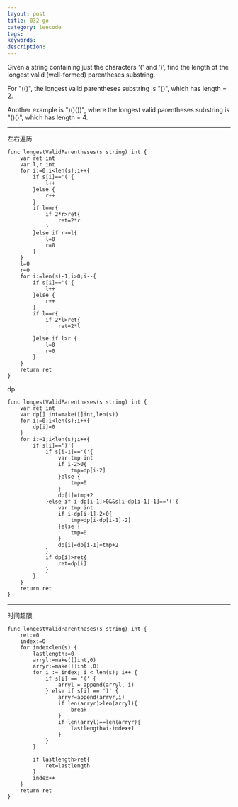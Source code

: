 ```yaml
---
layout: post
title: 032-go
category: leecode
tags: 
keywords: 
description: 
---
```


 Given a string containing just the characters '(' and ')', find the length of the longest valid (well-formed) parentheses substring.

For "(()", the longest valid parentheses substring is "()", which has length = 2.

Another example is ")()())", where the longest valid parentheses substring is "()()", which has length = 4. 

----------

左右遍历

    func longestValidParentheses(s string) int {
    	var ret int
    	var l,r int
    	for i:=0;i<len(s);i++{
    		if s[i]=='('{
    			l++
    		}else {
    			r++
    		}
    		if l==r{
    			if 2*r>ret{
    				ret=2*r
    			}
    		}else if r>=l{
    			l=0
    			r=0
    		}
    	}
    	l=0
    	r=0
    	for i:=len(s)-1;i>0;i--{
    		if s[i]=='('{
    			l++
    		}else {
    			r++
    		}
    		if l==r{
    			if 2*l>ret{
    				ret=2*l
    			}
    		}else if l>r {
    			l=0
    			r=0
    		}
    	}
    	return ret
    }

dp

    func longestValidParentheses(s string) int {
    	var ret int
    	var dp[] int=make([]int,len(s))
    	for i:=0;i<len(s);i++{
    		dp[i]=0
    	}
    	for i:=1;i<len(s);i++{
    		if s[i]==')'{
    			if s[i-1]=='('{
    				var tmp int
    				if i-2>0{
    					tmp=dp[i-2]
    				}else {
    					tmp=0
    				}
    				dp[i]=tmp+2
    			}else if i-dp[i-1]>0&&s[i-dp[i-1]-1]=='('{
    				var tmp int
    				if i-dp[i-1]-2>0{
    					tmp=dp[i-dp[i-1]-2]
    				}else {
    					tmp=0
    				}
    				dp[i]=dp[i-1]+tmp+2
    			}
    			if dp[i]>ret{
    				ret=dp[i]
    			}
    		}
    	}
    	return ret
    }


----------

时间超限

    func longestValidParentheses(s string) int {
    	ret:=0
    	index:=0
    	for index<len(s) {
    		lastlength:=0
    		arryl:=make([]int,0)
    		arryr:=make([]int ,0)
    		for i := index; i < len(s); i++ {
    			if s[i] == '(' {
    				arryl = append(arryl, i)
    			} else if s[i] == ')' {
    				arryr=append(arryr,i)
    				if len(arryr)>len(arryl){
    					break
    				}
    				if len(arryl)==len(arryr){
    					lastlength=i-index+1
    				}
    			}
    		}
    
    		if lastlength>ret{
    			ret=lastlength
    		}
    		index++
    	}
    	return ret
    }